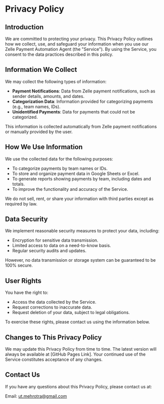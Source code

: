# Privacy Policy

## Introduction

We are committed to protecting your privacy. This Privacy Policy outlines how we collect, use, and safeguard your information when you use our Zelle Payment Automation Agent (the "Service"). By using the Service, you consent to the data practices described in this policy.

## Information We Collect

We may collect the following types of information:

- **Payment Notifications**: Data from Zelle payment notifications, such as sender details, amounts, and dates.
- **Categorization Data**: Information provided for categorizing payments (e.g., team names, IDs).
- **Unidentified Payments**: Data for payments that could not be categorized.

This information is collected automatically from Zelle payment notifications or manually provided by the user.

## How We Use Information

We use the collected data for the following purposes:

- To categorize payments by team names or IDs.
- To store and organize payment data in Google Sheets or Excel.
- To generate reports showing payments by team, including dates and totals.
- To improve the functionality and accuracy of the Service.

We do not sell, rent, or share your information with third parties except as required by law.

## Data Security

We implement reasonable security measures to protect your data, including:

- Encryption for sensitive data transmission.
- Limited access to data on a need-to-know basis.
- Regular security audits and updates.

However, no data transmission or storage system can be guaranteed to be 100% secure.

## User Rights

You have the right to:

- Access the data collected by the Service.
- Request corrections to inaccurate data.
- Request deletion of your data, subject to legal obligations.

To exercise these rights, please contact us using the information below.

## Changes to This Privacy Policy

We may update this Privacy Policy from time to time. The latest version will always be available at [GitHub Pages Link]. Your continued use of the Service constitutes acceptance of any changes.

## Contact Us

If you have any questions about this Privacy Policy, please contact us at:

Email: [ut.mehrotra@gmail.com](mailto:ut.mehrotra@gmail.com)
